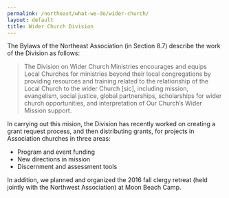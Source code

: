 ```yaml
---
permalink: /northeast/what-we-do/wider-church/
layout: default
title: Wider Church Division
---
```


The Bylaws of the Northeast Association (in Section 8.7) describe the work of the Division as follows:

> The Division on Wider Church Ministries encourages and equips Local Churches for ministries beyond their local congregations by providing resources and training related to the relationship of the Local Church to the wider Church [sic], including mission, evangelism, social justice, global partnerships, scholarships for wider church opportunities, and interpretation of Our Church’s Wider Mission support.

In carrying out this mision, the Division has recently worked on creating a grant request process, and then distributing grants, for projects in Association churches in three areas:

- Program and event funding
- New directions in mission
- Discernment and assessment tools

In addition, we planned and organized the 2016 fall clergy retreat (held jointly with the Northwest Association) at Moon Beach Camp.
